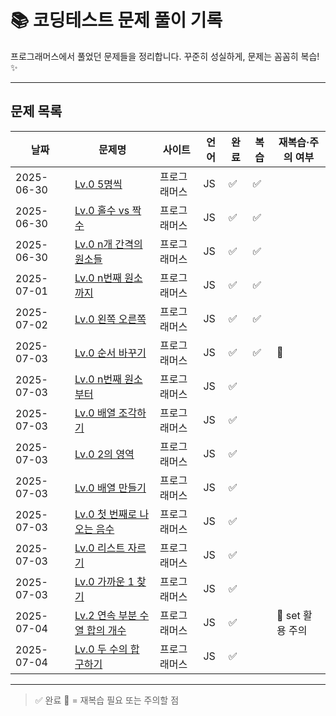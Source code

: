# 📚 코딩테스트 문제 풀이 기록

프로그래머스에서 풀었던 문제들을 정리합니다.
꾸준히 성실하게, 문제는 꼼꼼히 복습! ✨

---

## 문제 목록

| 날짜       | 문제명                                                                                            | 사이트       | 언어 | 완료 | 복습 | 재복습·주의 여부 |
| ---------- | ------------------------------------------------------------------------------------------------- | ------------ | ---- | ---- | ---- | ---------------- |
| 2025-06-30 | [Lv.0 5명씩](https://school.programmers.co.kr/learn/courses/30/lessons/181886)                    | 프로그래머스 | JS   | ✅   | ✅   |                  |
| 2025-06-30 | [Lv.0 홀수 vs 짝수](https://school.programmers.co.kr/learn/courses/30/lessons/181887)             | 프로그래머스 | JS   | ✅   | ✅   |                  |
| 2025-06-30 | [Lv.0 n개 간격의 원소들](https://school.programmers.co.kr/learn/courses/30/lessons/181888)        | 프로그래머스 | JS   | ✅   | ✅   |                  |
| 2025-07-01 | [Lv.0 n번째 원소까지](https://school.programmers.co.kr/learn/courses/30/lessons/181889)           | 프로그래머스 | JS   | ✅   | ✅   |                  |
| 2025-07-02 | [Lv.0 왼쪽 오른쪽](https://school.programmers.co.kr/learn/courses/30/lessons/181890)              | 프로그래머스 | JS   | ✅   | ✅   |                  |
| 2025-07-03 | [Lv.0 순서 바꾸기](https://school.programmers.co.kr/learn/courses/30/lessons/181891)              | 프로그래머스 | JS   | ✅   | ✅   | 🧡               |
| 2025-07-03 | [Lv.0 n번째 원소부터](https://school.programmers.co.kr/learn/courses/30/lessons/181892)           | 프로그래머스 | JS   | ✅   |      |                  |
| 2025-07-03 | [Lv.0 배열 조각하기](https://school.programmers.co.kr/learn/courses/30/lessons/181893)            | 프로그래머스 | JS   | ✅   |      |                  |
| 2025-07-03 | [Lv.0 2의 영역](https://school.programmers.co.kr/learn/courses/30/lessons/181894)                 | 프로그래머스 | JS   | ✅   |      |                  |
| 2025-07-03 | [Lv.0 배열 만들기](https://school.programmers.co.kr/learn/courses/30/lessons/181895)              | 프로그래머스 | JS   | ✅   |      |                  |
| 2025-07-03 | [Lv.0 첫 번째로 나오는 음수](https://school.programmers.co.kr/learn/courses/30/lessons/181896)    | 프로그래머스 | JS   | ✅   |      |                  |
| 2025-07-03 | [Lv.0 리스트 자르기](https://school.programmers.co.kr/learn/courses/30/lessons/181897)            | 프로그래머스 | JS   | ✅   |      |                  |
| 2025-07-03 | [Lv.0 가까운 1 찾기](https://school.programmers.co.kr/learn/courses/30/lessons/181898)            | 프로그래머스 | JS   | ✅   |      |                  |
| 2025-07-04 | [Lv.2 연속 부분 수열 합의 개수](https://school.programmers.co.kr/learn/courses/30/lessons/131701) | 프로그래머스 | JS   | ✅   |      | 🧡 set 활용 주의 |
| 2025-07-04 | [Lv.0 두 수의 합 구하기](https://school.programmers.co.kr/learn/courses/30/lessons/120802)        | 프로그래머스 | JS   | ✅   |      |                  |

---

> ✅ 완료
> 🧡 = 재복습 필요 또는 주의할 점
